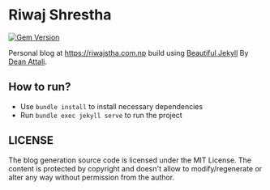 # Riwaj Shrestha
[![Gem Version](https://badge.fury.io/rb/beautiful-jekyll-theme.svg)](https://badge.fury.io/rb/beautiful-jekyll-theme)

Personal blog at https://riwajstha.com.np build
using [Beautiful Jekyll](https://beautifuljekyll.com/) By [Dean Attali](https://deanattali.com).

## How to run?
- Use `bundle install` to install necessary dependencies
- Run `bundle exec jekyll serve` to run the project


## LICENSE

The blog generation source code is licensed under the MIT License. The content is protected by copyright and doesn't
allow to modify/regenerate or alter any way without permission from the author.

